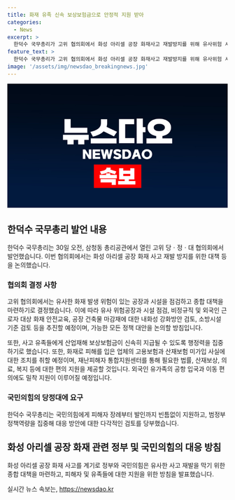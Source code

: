 ```yaml
---
title: 화재 유족 신속 보상보험금으로 안정적 지원 받아
categories:
  - News
excerpt: >
  한덕수 국무총리가 고위 협의회에서 화성 아리셀 공장 화재사고 재발방지를 위해 유사위험 시설 점검 및 대책 마련을 결정했다. 정부는 TF를 운영하여 정책대안을 논의하고, 사망자 유족에 대한 보상금 신속 지급을 집중한다. 또한, 외국인 유가족의 공항 입국과 이동 편의를 지원하기로 했으며, 국민의힘은 장례부터 발인까지 피해자 지원과 정부 대책 검토를 당부했다. (총 단어 수: 74)
feature_text: >
  한덕수 국무총리가 고위 협의회에서 화성 아리셀 공장 화재사고 재발방지를 위해 유사위험 시설 점검 및 대책 마련을 결정했다. 정부는 TF를 운영하여 정책대안을 논의하고, 사망자 유족에 대한 보상금 신속 지급을 집중한다. 또한, 외국인 유가족의 공항 입국과 이동 편의를 지원하기로 했으며, 국민의힘은 장례부터 발인까지 피해자 지원과 정부 대책 검토를 당부했다. (총 단어 수: 74)
image: '/assets/img/newsdao_breakingnews.jpg'
---
```


<p><img src="/assets/img/newsdao_breakingnews.jpg" alt="firstkoreanews 속보" /></p>

<h2 data-ke-size="size26">한덕수 국무총리 발언 내용</h2>

<p data-ke-size="size16">한덕수 국무총리는 30일 오전, 삼청동 총리공관에서 열린 고위 당ㆍ정ㆍ대 협의회에서 발언했습니다. 이번 협의회에서는 화성 아리셀 공장 화재 사고 재발 방지를 위한 대책 등을 논의했습니다.</p>

<h3>협의회 결정 사항</h3>

<p data-ke-size="size16">고위 협의회에서는 유사한 화재 발생 위험이 있는 공장과 시설을 점검하고 종합 대책을 마련하기로 결정했습니다. 이에 따라 유사 위험공장과 시설 점검, 비정규직 및 외국인 근로자 대상 화재 안전교육, 공장 건축물 마감재에 대한 내화성 강화방안 검토, 소방시설 기준 검토 등을 추진할 예정이며, 가능한 모든 정책 대안을 논의할 방침입니다.</p>

<p data-ke-size="size16">또한, 사고 유족들에게 산업재해 보상보험금이 신속히 지급될 수 있도록 행정력을 집중하기로 했습니다. 또한, 화재로 피해를 입은 업체의 고용보험과 산재보험 미가입 사실에 대한 조치를 취할 예정이며, 재난피해자 통합지원센터를 통해 필요한 법률, 산재보상, 의료, 복지 등에 대한 편의 지원을 제공할 것입니다. 외국인 유가족의 공항 입국과 이동 편의에도 밀착 지원이 이루어질 예정입니다.</p>

<h3>국민의힘의 당정대에 요구</h3>

<p data-ke-size="size16">한덕수 국무총리는 국민의힘에게 피해자 장례부터 발인까지 빈틈없이 지원하고, 범정부 정책역량을 집중해 대응 방안에 대한 다각적인 검토를 당부했습니다.</p>

<h2 data-ke-size="size26">화성 아리셀 공장 화재 관련 정부 및 국민의힘의 대응 방침</h2>

<p data-ke-size="size16">화성 아리셀 공장 화재 사고를 계기로 정부와 국민의힘은 유사한 사고 재발을 막기 위한 종합 대책을 마련하고, 피해자 및 유족들에 대한 지원을 위한 방침을 발표했습니다.</p>
실시간 뉴스 속보는, <a href="https://newsdao.kr" rel="dofollow">https://newsdao.kr</a>


